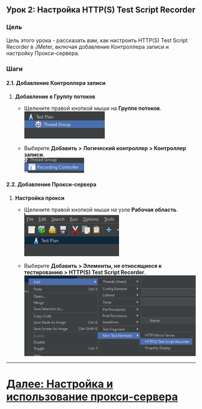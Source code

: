 ## Урок 2: Настройка HTTP(S) Test Script Recorder

### Цель
Цель этого урока - рассказать вам, как настроить HTTP(S) Test Script Recorder в JMeter, включая добавление Контроллера записи и настройку Прокси-сервера.

### Шаги

#### 2.1. Добавление Контроллера записи
1. **Добавление в Группу потоков**
   - Щелкните правой кнопкой мыши на **Группе потоков**.
     <br>![thread-group-icon.png](../../../srcs/jmeter/thread-group-icon.png)

   - Выберите **Добавить > Логический контроллер > Контроллер записи**.
     <br>![recording-controller-button.png](../../../srcs/jmeter/recording-controller-button.png)

#### 2.2. Добавление Прокси-сервера
1. **Настройка прокси**
   - Щелкните правой кнопкой мыши на узле **Рабочая область**.
     <br>![test-plan.png](../../../srcs/jmeter/test-plan.png)

   - Выберите **Добавить > Элементы, не относящиеся к тестированию > HTTP(S) Test Script Recorder**.
     <br>![test-script-recorder.png](../../../srcs/jmeter/test-script-recorder.png)

---

# [Далее: Настройка и использование прокси-сервера](configuring-and-using-the-proxy-server.md)
